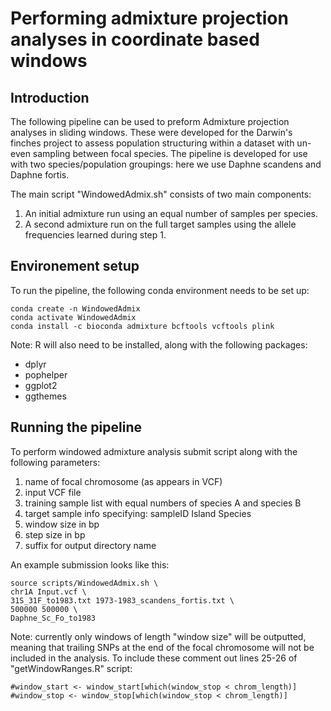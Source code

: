 # Performing admixture projection analyses in coordinate based windows

## Introduction
The following pipeline can be used to preform Admixture projection analyses in sliding windows. These were developed for the Darwin's finches project to assess population structuring within a dataset with un-even sampling between focal species. The pipeline is developed for use with two species/population groupings: here we use Daphne scandens and Daphne fortis.

The main script "WindowedAdmix.sh" consists of two main components:

1. An initial admixture run using an equal number of samples per species.
2. A second admixture run on the full target samples using the allele frequencies learned during step 1.

## Environement setup
To run the pipeline, the following conda environment needs to be set up:
```
conda create -n WindowedAdmix
conda activate WindowedAdmix
conda install -c bioconda admixture bcftools vcftools plink
```

Note: R will also need to be installed, along with the following packages:
- dplyr
- pophelper
- ggplot2
- ggthemes

## Running the pipeline
To perform windowed admixture analysis submit script along with the following parameters:
1. name of focal chromosome (as appears in VCF)
2. input VCF file
3. training sample list with equal numbers of species A and species B
4. target sample info specifying: sampleID  Island  Species
5. window size in bp
6. step size in bp
7. suffix for output directory name

An example submission looks like this:
```
source scripts/WindowedAdmix.sh \
chr1A Input.vcf \
31S_31F_to1983.txt 1973-1983_scandens_fortis.txt \
500000 500000 \
Daphne_Sc_Fo_to1983
```
Note: currently only windows of length "window size" will be outputted, meaning that trailing SNPs at the end of the focal chromosome will not be included in the analysis. To include these comment out lines 25-26 of "getWindowRanges.R" script:
```
#window_start <- window_start[which(window_stop < chrom_length)]
#window_stop <- window_stop[which(window_stop < chrom_length)]
```
